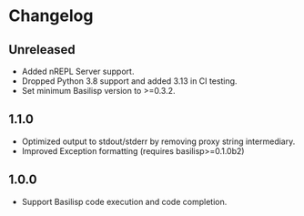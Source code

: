 # Changelog

## Unreleased

- Added nREPL Server support.
- Dropped Python 3.8 support and added 3.13 in CI testing.
- Set minimum Basilisp version to >=0.3.2.

## 1.1.0

- Optimized output to stdout/stderr by removing proxy string intermediary.
- Improved Exception formatting (requires basilisp>=0.1.0b2)

## 1.0.0

- Support Basilisp code execution and code completion.


